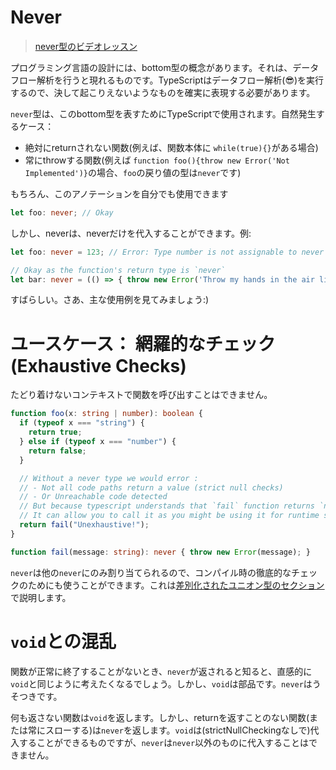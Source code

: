 # Never

> [never型のビデオレッスン](https://egghead.io/lessons/typescript-use-the-never-type-to-avoid-code-with-dead-ends-using-typescript)

プログラミング言語の設計には、bottom型の概念があります。それは、データフロー解析を行うと現れるものです。TypeScriptはデータフロー解析(😎)を実行するので、決して起こりえないようなものを確実に表現する必要があります。

`never`型は、このbottom型を表すためにTypeScriptで使用されます。自然発生するケース：

* 絶対にreturnされない関数(例えば、関数本体に `while(true){}`がある場合)
* 常にthrowする関数(例えば `function foo(){throw new Error('Not Implemented')}`の場合、`foo`の戻り値の型は`never`です)

もちろん、このアノテーションを自分でも使用できます

```ts
let foo: never; // Okay
```

しかし、neverは、neverだけを代入することができます。例:

```ts
let foo: never = 123; // Error: Type number is not assignable to never

// Okay as the function's return type is `never`
let bar: never = (() => { throw new Error('Throw my hands in the air like I just dont care') })();
```

すばらしい。さあ、主な使用例を見てみましょう:)

# ユースケース： 網羅的なチェック(Exhaustive Checks)

たどり着けないコンテキストで関数を呼び出すことはできません。

```ts
function foo(x: string | number): boolean {
  if (typeof x === "string") {
    return true;
  } else if (typeof x === "number") {
    return false;
  }

  // Without a never type we would error :
  // - Not all code paths return a value (strict null checks)
  // - Or Unreachable code detected
  // But because typescript understands that `fail` function returns `never`
  // It can allow you to call it as you might be using it for runtime safety / exhaustive checks.
  return fail("Unexhaustive!");
}

function fail(message: string): never { throw new Error(message); }
```

`never`は他の`never`にのみ割り当てられるので、コンパイル時の徹底的なチェックのためにも使うことができます。これは[差別化されたユニオン型のセクション](./discriminated-unions.md)で説明します。

# `void`との混乱

関数が正常に終了することがないとき、`never`が返されると知ると、直感的に`void`と同じように考えたくなるでしょう。しかし、`void`は部品です。`never`はうそつきです。

何も返さない関数は`void`を返します。しかし、returnを返すことのない関数(または常にスローする)は`never`を返します。`void`は(strictNullCheckingなしで)代入することができるものですが、`never`は`never`以外のものに代入することはできません。
